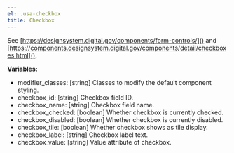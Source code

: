```yaml
---
el: .usa-checkbox
title: Checkbox
---
```

See [https://designsystem.digital.gov/components/form-controls/]() and
[https://components.designsystem.digital.gov/components/detail/checkboxes.html]().

__Variables:__
* modifier_classes: [string] Classes to modify the default component styling.
* checkbox_id: [string] Checkbox field ID.
* checkbox_name: [string] Checkbox field name.
* checkbox_checked: [boolean] Whether checkbox is currently checked.
* checkbox_disabled: [boolean] Whether checkbox is currently disabled.
* checkbox_tile: [boolean] Whether checkbox shows as tile display.
* checkbox_label: [string] Checkbox label text.
* checkbox_value: [string] Value attribute of checkbox.
